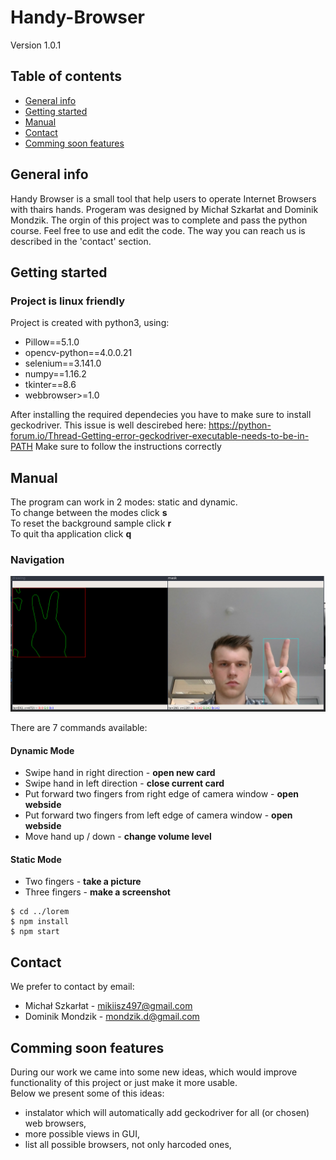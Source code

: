 # Handy-Browser
Version 1.0.1

## Table of contents
* [General info](#general-info)
* [Getting started](#getting-started)
* [Manual](#manual)
* [Contact](#contact)
* [Comming soon features](#comming-soon-features)

## General info
Handy Browser is a small tool that help users to operate Internet Browsers with thairs hands.
Progeram was designed by Michał Szkarłat and Dominik Mondzik.
The orgin of this project was to complete and pass the python course.
Feel free to use and edit the code.
The way you can reach us is described in the 'contact' section.
	
## Getting started
### Project is linux friendly
Project is created with python3, using:
* Pillow==5.1.0
* opencv-python==4.0.0.21
* selenium==3.141.0
* numpy==1.16.2
* tkinter==8.6
* webbrowser>=1.0

After installing the required dependecies you have to make sure to install geckodriver.
This issue is well descirebed here: https://python-forum.io/Thread-Getting-error-geckodriver-executable-needs-to-be-in-PATH
Make sure to follow the instructions correctly
	
## Manual
The program can work in 2 modes: static and dynamic. <br>
To change between the modes click <b>s</b> <br>
To reset the background sample click <b>r</b> <br>
To quit tha application click <b>q</b> 

### Navigation

![Demo mode](https://raw.githubusercontent.com/mikiisz/Handy-Browser/master/Screenshot%20from%202019-06-06%2009-58-34.png)

There are 7 commands available:
#### Dynamic Mode
* Swipe hand in right direction - <b>open new card</b>
* Swipe hand in left direction - <b>close current card</b>
* Put forward two fingers from right edge of camera window - <b>open webside</b>
* Put forward two fingers from left edge of camera window - <b>open webside</b>
* Move hand up / down - <b>change volume level </b>
#### Static Mode
* Two fingers - <b> take a picture </b>
* Three fingers - <b> make a screenshot </b>
```
$ cd ../lorem
$ npm install
$ npm start
```

## Contact
We prefer to contact by email:
* Michał Szkarłat - mikiisz497@gmail.com
* Dominik Mondzik - mondzik.d@gmail.com

## Comming soon features
During our work we came into some new ideas, which would improve functionality of this project or just make it more usable.<br>
Below we present some of this ideas:<br>
* instalator which will automatically add geckodriver for all (or chosen) web browsers,
* more possible views in GUI,
* list all possible browsers, not only harcoded ones,
